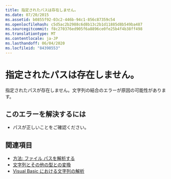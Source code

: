 ```yaml
---
title: 指定されたパスは存在しません。
ms.date: 07/20/2015
ms.assetid: b0855f92-03c2-446b-94c1-856c87359c54
ms.openlocfilehash: c5d5ac2b2988c6d8b13c2b1d11885d8b549ba487
ms.sourcegitcommit: f8c270376ed905f6a8896ce0fe25b4f4b38ff498
ms.translationtype: MT
ms.contentlocale: ja-JP
ms.lasthandoff: 06/04/2020
ms.locfileid: "84398553"
---
```

# <a name="the-specified-path-does-not-exist"></a>指定されたパスは存在しません。
指定されたパスが存在しません。文字列の結合のエラーが原因の可能性があります。  
  
## <a name="to-correct-this-error"></a>このエラーを解決するには  
  
- パスが正しいことをご確認ください。  
  
## <a name="see-also"></a>関連項目

- [方法: ファイル パスを解析する](../developing-apps/programming/drives-directories-files/how-to-parse-file-paths.md)
- [文字列とその他の型との変換](../programming-guide/language-features/data-types/conversions-between-strings-and-other-types.md)
- [Visual Basic における文字列の解析](https://docs.microsoft.com/previous-versions/visualstudio/visual-studio-2010/ms235224(v=vs.100))
